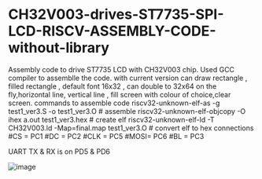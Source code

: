 # CH32V003-drives-ST7735-SPI-LCD-RISCV-ASSEMBLY-CODE-without-library
Assembly code to drive ST7735 LCD with CH32V003 chip. Used GCC compiler to assemblle the code.
with current version can draw rectangle , filled rectangle , default font 16x32 , can double to 32x64
on the fly,horizontal line, vertical line , fill screen with colour of choice,clear screen.
commands to assemble code
riscv32-unknown-elf-as -g test1_ver3.S -o test1_ver3.O                                  # assemble
riscv32-unknown-elf-objcopy -O ihex a.out test1_ver3.hex                                # create elf
riscv32-unknown-elf-ld -T CH32V003.ld -Map=final.map test1_ver3.O                       # convert elf to hex
connections
#CS  = PC1
#DC  = PC2
#CLK = PC5
#MOSI= PC6
#BL  = PC3

UART TX & RX is on PD5 & PD6

![image](https://github.com/sahasradal/CH32V003-drives-ST7735-SPI-LCD-RISCV-ASSEMBLY-CODE-without-library/assets/36818909/fe7e39b9-a151-47a3-81c6-c11967956933)
